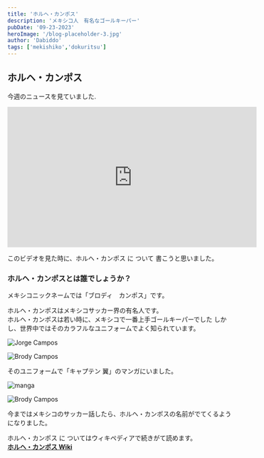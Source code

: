 ```yaml
---
title: 'ホルヘ・カンポス'
description: 'メキシコ人　有名なゴールキーパー'
pubDate: '09-23-2023'
heroImage: '/blog-placeholder-3.jpg'
author: 'Dabiddo'
tags: ['mekishiko','dokuritsu']
---
```



## ホルヘ・カンポス 
 
今週のニュースを見ていました. 

<div class="grid m-5 place-items-center">

<iframe width="560" height="315" src="https://www.youtube.com/embed/tOeV5v770KU?si=oGTh0zQQlCQJRef5" title="YouTube video player" frameborder="0" allow="accelerometer; autoplay; clipboard-write; encrypted-media; gyroscope; picture-in-picture; web-share" allowfullscreen></iframe>

</div>

このビデオを見た時に、ホルヘ・カンポス に ついて 書こうと思いました。
</br>

### ホルヘ・カンポスとは誰でしょうか？
メキシコニックネームでは「ブロディ　カンポス」です。

ホルヘ・カンポスはメキシコサッカー界の有名人です。</br>
ホルヘ・カンポスは若い時に、メキシコで一番上手ゴールキーパーでした しかし、世界中ではそのカラフルなユニフォームでよく知られています。

<div class="m-5 place-items-center max-w-l md:flex">
<div class="m-5">

![Jorge Campos](https://media.publit.io/file/blogstuff/jorge-campos.jpg)
</div>
<div class="m-5">

![Brody Campos](https://media.publit.io/file/blogstuff/jorge-campos-2.jpeg)
</div>

</div>


そのユニフォームで「キャプテン 翼」のマンガにいました。
<div class="m-5 place-items-center max-w-l md:flex">
<div class="m-5 mx-w-s">

![manga](https://media.publit.io/file/blogstuff/tsubasa.png)
</div>
<div class="m-5">

![Brody Campos](https://media.publit.io/file/blogstuff/tsubasa-campos.jpg)
</div>

</div>


今まではメキシコのサッカー話したら、ホルヘ・カンポスの名前がでてくるようになりました。

ホルヘ・カンポス に ついてはウィキペディアで続きがて読めます。</br>
[**ホルヘ・カンポス Wiki**](https://ja.wikipedia.org/wiki/%E3%83%9B%E3%83%AB%E3%83%98%E3%83%BB%E3%82%AB%E3%83%B3%E3%83%9D%E3%82%B9)

<style>
    #content {
        font-size:20px;
    }
    #content>h1 {
        font-size:40px;
        font-weight:bold;
    }
    #content>h2 {
        font-size:35px;
        font-weight:bold;
    }
    #content>h2 {
        font-size:30px;
        font-weight:bold;
    }
    #content>h3 {
        font-size:25px;
        font-weight:bold;
    }
    #content>h3 {
        font-size:20px;
        font-weight:bold;
    }
</style>